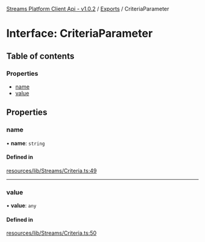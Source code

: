 [Streams Platform Client Api - v1.0.2](../README.md) / [Exports](../modules.md) / CriteriaParameter

# Interface: CriteriaParameter

## Table of contents

### Properties

- [name](CriteriaParameter.md#name)
- [value](CriteriaParameter.md#value)

## Properties

### name

• **name**: `string`

#### Defined in

[resources/lib/Streams/Criteria.ts:49](https://github.com/laravel-streams/streams-core/blob/e866e1454/resources/lib/Streams/Criteria.ts#L49)

___

### value

• **value**: `any`

#### Defined in

[resources/lib/Streams/Criteria.ts:50](https://github.com/laravel-streams/streams-core/blob/e866e1454/resources/lib/Streams/Criteria.ts#L50)
